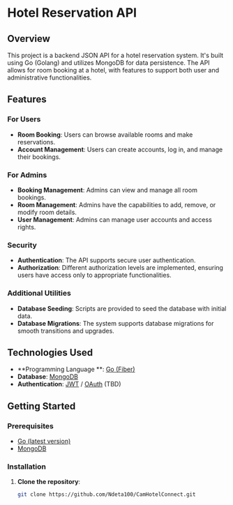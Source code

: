 # Hotel Reservation API

## Overview

This project is a backend JSON API for a hotel reservation system. It's built using Go (Golang) and utilizes MongoDB for data persistence. The API allows for room booking at a hotel, with features to support both user and administrative functionalities.

## Features

### For Users

- **Room Booking**: Users can browse available rooms and make reservations.
- **Account Management**: Users can create accounts, log in, and manage their bookings.

### For Admins

- **Booking Management**: Admins can view and manage all room bookings.
- **Room Management**: Admins have the capabilities to add, remove, or modify room details.
- **User Management**: Admins can manage user accounts and access rights.

### Security

- **Authentication**: The API supports secure user authentication.
- **Authorization**: Different authorization levels are implemented, ensuring users have access only to appropriate functionalities.

### Additional Utilities

- **Database Seeding**: Scripts are provided to seed the database with initial data.
- **Database Migrations**: The system supports database migrations for smooth transitions and upgrades.

## Technologies Used

- **Programming Language **: [Go (Fiber)](https://gofiber.io/)
- **Database**: [MongoDB](https://www.mongodb.com/docs/drivers/go/current/)
- **Authentication**: [JWT](https://jwt.io/) / [OAuth](https://oauth.net/2/) (TBD)

## Getting Started

### Prerequisites

- [Go (latest version)](https://golang.org/dl/)
- [MongoDB](https://www.mongodb.com/try/download/community)

### Installation

1. **Clone the repository**:
   ```bash
   git clone https://github.com/Ndeta100/CamHotelConnect.git
